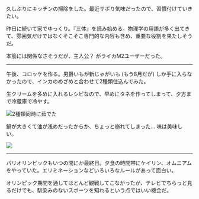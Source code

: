 久しぶりにキッチンの掃除をした。最近サボり気味だったので、習慣付けていきたい。

昨日に続いて家でゆっくり。『三体』を読み始める。物理学の用語が多く出てきて、雰囲気だけではなくそこそこ専門的な内容も含め、重要な役割を果たしそうだ。

本筋には関係なさそうだが、主人公？ がライカM2ユーザーだった。

---

午後、コロッケを作る。男爵いもが新じゃがいも (もう8月だが) しか手に入らなかったので、インカのめざめと合わせて2種類仕込んでみた。

生クリームを多めに入れるレシピなので、早めにタネを作ってしまって、夕方まで冷蔵庫で冷やす。

![2種類同時に茹でた](https://photos.old.apkas.net/medium/202408/20240811-152102.webp)

鍋が大きくて油が浅めだったからか、ちょっと崩れてしまった... 味は美味しい。

![](https://photos.old.apkas.net/medium/202408/20240811-190452.webp)

---

パリオリンピックもいつの間にか最終日。夕食の時間帯にケイリン、オムニアムをやっていた。エリミネーションなどいろいろなルールがあって面白い。

オリンピック期間を通してほとんど観戦してこなかったが、テレビでちらっと見るだけでも、馴染みのないスポーツを知れるという点ではいい機会だ。
